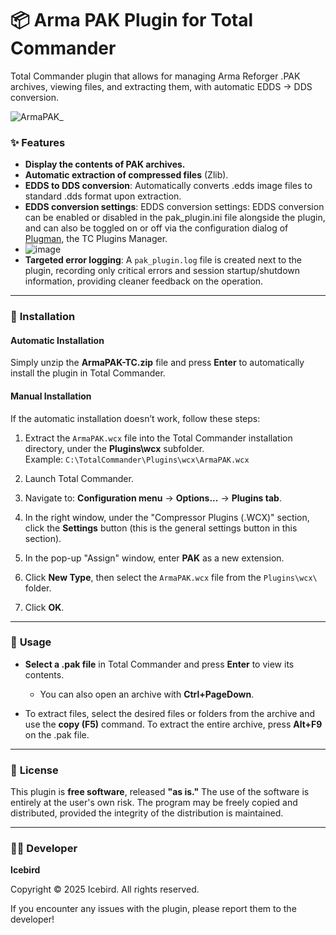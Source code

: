 # 📦 Arma PAK Plugin for Total Commander
Total Commander plugin that allows for managing Arma Reforger .PAK archives, viewing files, and extracting them, with automatic EDDS → DDS conversion.

![ArmaPAK_](https://github.com/user-attachments/assets/1355f9a1-9078-42a8-bb14-0abd2fa44812)

### ✨ **Features**
- **Display the contents of PAK archives.**
- **Automatic extraction of compressed files** (Zlib).
- **EDDS to DDS conversion**: Automatically converts .edds image files to standard .dds format upon extraction.
- **EDDS conversion settings**: EDDS conversion settings: EDDS conversion can be enabled or disabled in the pak_plugin.ini file alongside the plugin, and can also be toggled on or off via the configuration dialog of [Plugman](https://totalcmd.net/plugring/tc_plugman.html), the TC Plugins Manager.
- ![image](https://github.com/user-attachments/assets/ef0c739b-287f-4117-872f-558ebdfbb016)
- **Targeted error logging**: A `pak_plugin.log` file is created next to the plugin, recording only critical errors and session startup/shutdown information, providing cleaner feedback on the operation.

---

### 🚀 **Installation**

#### **Automatic Installation**
Simply unzip the **ArmaPAK-TC.zip** file and press **Enter** to automatically install the plugin in Total Commander.

#### **Manual Installation**
If the automatic installation doesn’t work, follow these steps:

1. Extract the `ArmaPAK.wcx` file into the Total Commander installation directory, under the **Plugins\wcx** subfolder.  
   Example: `C:\TotalCommander\Plugins\wcx\ArmaPAK.wcx`

2. Launch Total Commander.

3. Navigate to: **Configuration menu** → **Options...** → **Plugins tab**.

4. In the right window, under the "Compressor Plugins (.WCX)" section, click the **Settings** button (this is the general settings button in this section).

5. In the pop-up "Assign" window, enter **PAK** as a new extension.

6. Click **New Type**, then select the `ArmaPAK.wcx` file from the `Plugins\wcx\` folder.

7. Click **OK**.

---

### 📖 **Usage**
- **Select a .pak file** in Total Commander and press **Enter** to view its contents.  
  - You can also open an archive with **Ctrl+PageDown**.

- To extract files, select the desired files or folders from the archive and use the **copy (F5)** command. To extract the entire archive, press **Alt+F9** on the .pak file.

---

### 📄 **License**
This plugin is **free software**, released **"as is."** The use of the software is entirely at the user's own risk. The program may be freely copied and distributed, provided the integrity of the distribution is maintained.

---

### 🧑‍💻 **Developer**
**Icebird**

Copyright © 2025 Icebird. All rights reserved.

If you encounter any issues with the plugin, please report them to the developer!
